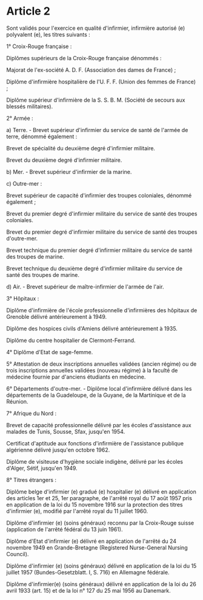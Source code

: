 # Article 2

Sont validés pour l'exercice en qualité d'infirmier, infirmière autorisé (e) polyvalent (e), les titres suivants :

1° Croix-Rouge française :

Diplômes supérieurs de la Croix-Rouge française dénommés :

Majorat de l'ex-société A. D. F. (Association des dames de France) ;

Diplôme d'infirmière hospitalière de l'U. F. F. (Union des femmes de France) ;

Diplôme supérieur d'infirmière de la S. S. B. M. (Société de secours aux blessés militaires).

2° Armée :

a) Terre. - Brevet supérieur d'infirmier du service de santé de l'armée de terre, dénommé également :

Brevet de spécialité du deuxième degré d'infirmier militaire.

Brevet du deuxième degré d'infirmier militaire.

b) Mer. - Brevet supérieur d'infirmier de la marine.

c) Outre-mer :

Brevet supérieur de capacité d'infirmier des troupes coloniales, dénommé également ;

Brevet du premier degré d'infirmier militaire du service de santé des troupes coloniales.

Brevet du premier degré d'infirmier militaire du service de santé des troupes d'outre-mer.

Brevet technique du premier degré d'infirmier militaire du service de santé des troupes de marine.

Brevet technique du deuxième degré d'infirmier militaire du service de santé des troupes de marine.

d) Air. - Brevet supérieur de maître-infirmier de l'armée de l'air.

3° Hôpitaux :

Diplôme d'infirmière de l'école professionnelle d'infirmières des hôpitaux de Grenoble délivré antérieurement à 1949.

Diplôme des hospices civils d'Amiens délivré antérieurement à 1935.

Diplôme du centre hospitalier de Clermont-Ferrand.

4° Diplôme d'Etat de sage-femme.

5° Attestation de deux inscriptions annuelles validées (ancien régime) ou de trois inscriptions annuelles validées (nouveau régime) à la faculté de médecine fournie par d'anciens étudiants en médecine.

6° Départements d'outre-mer. - Diplôme local d'infirmière délivré dans les départements de la Guadeloupe, de la Guyane, de la Martinique et de la Réunion.

7° Afrique du Nord :

Brevet de capacité professionnelle délivré par les écoles d'assis­tance aux malades de Tunis, Sousse, Sfax, jusqu'en 1954.

Certificat d'aptitude aux fonctions d'infirmière de l'assistance publique algérienne délivré jusqu'en octobre 1962.

Diplôme de visiteuse d'hygiène sociale indigène, délivré par les écoles d'Alger, Sétif, jusqu'en 1949.

8° Titres étrangers :

Diplôme belge d'infirmier (e) gradué (e) hospitalier (e) délivré en application des articles 1er et 25, 1er paragraphe, de l'arrêté royal du 17 août 1957 pris en application de la loi du 15 novembre 1916 sur la protection des titres d'infirmier (e), modifié par l'arrêté royal du 11 juillet 1960.

Diplôme d'infirmier (e) (soins généraux) reconnu par la Croix-Rouge suisse (application de l'arrêté fédéral du 13 juin 1961).

Diplôme d'Etat d'infirmier (e) délivré en application de l'arrêté du 24 novembre 1949 en Grande-Bretagne (Registered Nurse-General Nursing Council).

Diplôme d'infirmier (e) (soins généraux) délivré en application de la loi du 15 juillet 1957 (Bundes-Gesetzblatt. I, S. 716) en Allemagne fédérale.

Diplôme d'infirmier(e) (soins généraux) délivré en application de la loi du 26 avril 1933 (art. 15) et de la loi n° 127 du 25 mai 1956 au Danemark.
